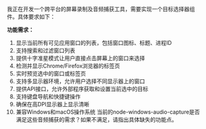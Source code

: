 我正在开发一个跨平台的屏幕录制及音频捕获工具，需要实现一个目标选择器组件。具体要求如下：

**功能需求：**
1. 显示当前所有可见应用窗口的列表，包括窗口图标、标题、进程ID
2. 支持搜索和过滤窗口列表
3. 提供十字准星模式让用户直接点击屏幕上的窗口来选择
4. 检测并显示Chrome/Firefox浏览器的标签页
5. 实时预览选中的窗口或标签页
6. 支持多显示器环境，允许用户选择不同显示器上的窗口
7. 提供API接口，允许外部程序获取和设置当前选中的目标
8. 支持键盘导航和快捷键操作
9. 确保在高DPI显示器上显示清晰
10. 兼容Windows和macOS操作系统
当前的node-windows-audio-capture是否满足这些音频捕获的需求？如果不满足，请指出具体缺失的功能点。